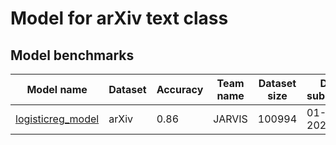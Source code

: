 # Model for arXiv text class

<h2>Model benchmarks</h2>

<table style="width:100%" id="j_table">
 <thead>
  <tr>
<th>Model name</th><th>Dataset</th>
   <!-- <th>Method</th>-->
    <th>Accuracy</th>
    <th>Team name</th>
    <th>Dataset size</th>
    <th>Date submitted</th>
    <th>Notes</th>
  </tr>
 </thead>
<!--table_content--><tr><td><a href="https://arxiv.org/abs/2209.08203" target="_blank">logisticreg_model</a></td><td>arXiv</td><td>0.86</td><td>JARVIS</td><td>100994</td><td>01-14-2023</td><td></td></tr><!--table_content-->
</table>
